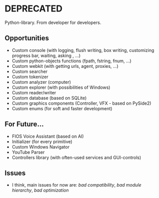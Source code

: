 # DEPRECATED
Python-library.
From developer for developers.

## Opportunities
- Custom console (with logging, flush writing, box writing, customizing progress bar, waiting, asking , ...)
- Custom python-objects functions (fpath, fstring, fnum, ...)
- Custom webkit (with getting urls, agent, proxies, ...)
- Custom searcher
- Custom tokenizer
- Custom analyzer (computer)
- Custom explorer (with possibilities of Windows)
- Custom reader/writer
- Custom database (based on SQLite)
- Custom graphics components (Controller, VFX - based on PySide2)
- Custom enums (for soft and faster development)

## For Future...
- FIOS Voice Assistant (based on AI)
- Initializer (for every primitive)
- Custom Windows Navigator
- YouTube Parser
- Controllers library (with often-used services and GUI-controls)

## Issues
- I think, main issues for now are: _bad compatibility_,  _bad module hierarchy_, _bad optimization_
